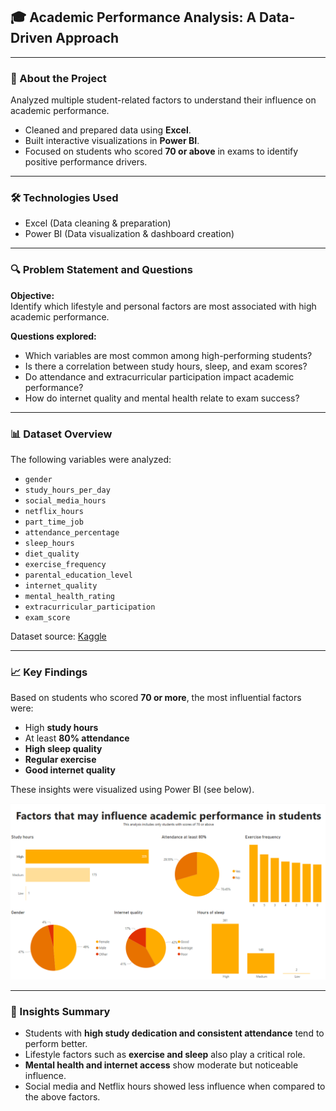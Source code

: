 ## 🎓 Academic Performance Analysis: A Data-Driven Approach

---

### 📌 About the Project

Analyzed multiple student-related factors to understand their influence on academic performance.

- Cleaned and prepared data using **Excel**.
- Built interactive visualizations in **Power BI**.
- Focused on students who scored **70 or above** in exams to identify positive performance drivers.

---

### 🛠️ Technologies Used

- Excel (Data cleaning & preparation)  
- Power BI (Data visualization & dashboard creation)

---

### 🔍 Problem Statement and Questions

**Objective:**  
Identify which lifestyle and personal factors are most associated with high academic performance.

**Questions explored:**
- Which variables are most common among high-performing students?
- Is there a correlation between study hours, sleep, and exam scores?
- Do attendance and extracurricular participation impact academic performance?
- How do internet quality and mental health relate to exam success?

---

### 📊 Dataset Overview

The following variables were analyzed:

- `gender`
- `study_hours_per_day`
- `social_media_hours`
- `netflix_hours`
- `part_time_job`
- `attendance_percentage`
- `sleep_hours`
- `diet_quality`
- `exercise_frequency`
- `parental_education_level`
- `internet_quality`
- `mental_health_rating`
- `extracurricular_participation`
- `exam_score`

Dataset source: [Kaggle](https://www.kaggle.com/code/jayaantanaath/student-habits-vs-academic-performance-ml-90)

---

### 📈 Key Findings

Based on students who scored **70 or more**, the most influential factors were:

- High **study hours**
- At least **80% attendance**
- **High sleep quality**
- **Regular exercise**
- **Good internet quality**

These insights were visualized using Power BI (see below).

![PowerBi-Example](/project-2.png)

---

### 🧠 Insights Summary

- Students with **high study dedication and consistent attendance** tend to perform better.
- Lifestyle factors such as **exercise and sleep** also play a critical role.
- **Mental health and internet access** show moderate but noticeable influence.
- Social media and Netflix hours showed less influence when compared to the above factors.
